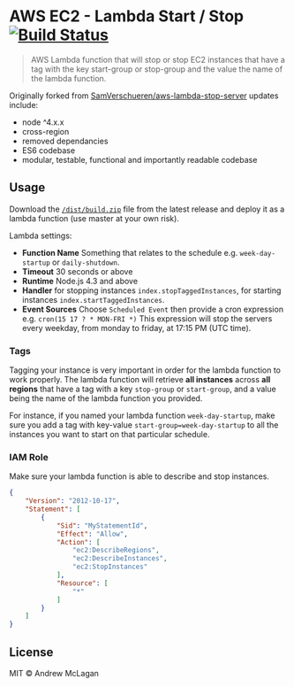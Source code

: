 # AWS EC2 - Lambda Start / Stop [![Build Status](https://travis-ci.org/andrewmclagan/aws-lambda-ec2-start-stop.svg?branch=master)](https://travis-ci.org/SamVerschueren/aws-lambda-stop-server)

> AWS Lambda function that will stop or stop EC2 instances that have a tag with the key start-group or stop-group and the value the name of the lambda function.

Originally forked from [SamVerschueren/aws-lambda-stop-server](https://github.com/SamVerschueren/aws-lambda-stop-server) updates include:

* node ^4.x.x
* cross-region
* removed dependancies
* ES6 codebase
* modular, testable, functional and importantly readable codebase 

## Usage

Download the [`/dist/build.zip`](https://github.com/andrewmclagan/aws-lambda-ec2-start-stop/releases/latest) file from the latest release and deploy it as a lambda function (use master at your own risk).

Lambda settings:

* **Function Name** Something that relates to the schedule e.g. `week-day-startup` or `daily-shutdown`.
* **Timeout** 30 seconds or above
* **Runtime** Node.js 4.3 and above
* **Handler** for stopping instances `index.stopTaggedInstances`, for starting instances `index.startTaggedInstances`.
* **Event Sources** Choose `Scheduled Event` then provide a cron expression e.g. `cron(15 17 ? * MON-FRI *)` This expression will stop the servers every weekday, from monday to friday, at 17:15 PM (UTC time).


### Tags

Tagging your instance is very important in order for the lambda function to work properly. The lambda function will retrieve **all instances** across **all regions** that have a tag with a key `stop-group` or `start-group`,
and a value being the name of the lambda function you provided.

For instance, if you named your lambda function `week-day-startup`, make sure you add a tag with key-value `start-group=week-day-startup` to all the instances you want to start on that particular schedule.

### IAM Role

Make sure your lambda function is able to describe and stop instances.

```json
{
    "Version": "2012-10-17",
    "Statement": [
        {
            "Sid": "MyStatementId",
            "Effect": "Allow",
            "Action": [
            	"ec2:DescribeRegions",
                "ec2:DescribeInstances",
                "ec2:StopInstances"
            ],
            "Resource": [
                "*"
            ]
        }
    ]
}
```

## License

MIT © Andrew McLagan
